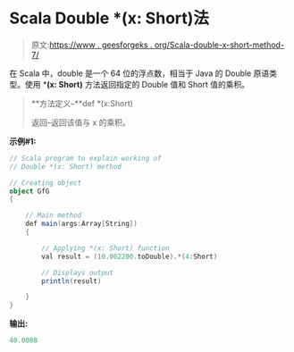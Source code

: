 # Scala Double *(x: Short)法

> 原文:[https://www . geesforgeks . org/Scala-double-x-short-method-7/](https://www.geeksforgeeks.org/scala-double-x-short-method-7/)

在 Scala 中，double 是一个 64 位的浮点数，相当于 Java 的 Double 原语类型。使用 ***(x: Short)** 方法返回指定的 Double 值和 Short 值的乘积。

> **方法定义–**def *(x:Short)
> 
> 返回–返回该值与 x 的乘积。

**示例#1:**

```scala
// Scala program to explain working of
// Double *(x: Short) method

// Creating object
object GfG
{ 

    // Main method
    def main(args:Array[String])
    {

        // Applying *(x: Short) function
        val result = (10.002200.toDouble).*(4:Short)

        // Displays output
        println(result)

    }
} 
```

**输出:**

```scala
40.0088

```
